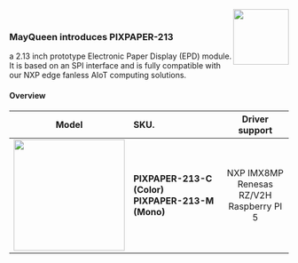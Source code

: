 <img src="https://www.mayqueentech.com/img/logo.png" width="100" align="right">
<br>

 ### MayQueen introduces PIXPAPER-213
a 2.13 inch prototype Electronic Paper Display (EPD) module.
It is based on an SPI interface and is fully compatible with our NXP edge fanless AIoT computing solutions.



#### Overview
|                         Model                         | SKU.                                                  |                       Driver support                       |
| :----------------------------------------------------------: | :----------------------------------------------------------- | :---------------------------------------------------------: | 
| <img src="https://github.com/user-attachments/assets/eee65e6d-8fb5-4698-9081-32c951031dab" width="200"> | **PIXPAPER-213-C (Color)** <br />   **PIXPAPER-213-M (Mono)**  | NXP IMX8MP <br /> Renesas RZ/V2H <br /> Raspberry PI 5<br/> |
